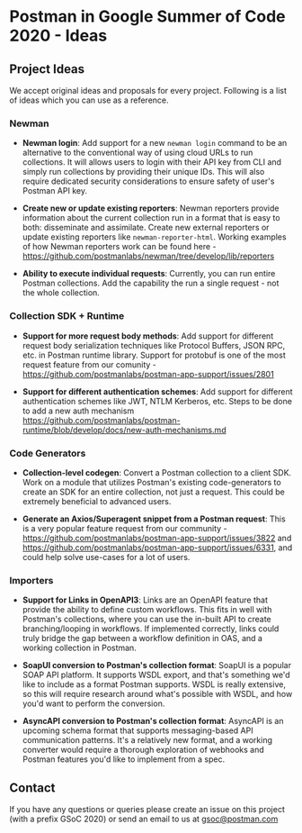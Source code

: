 Postman in Google Summer of Code 2020 - Ideas
=============================================

## Project Ideas

We accept original ideas and proposals for every project. Following is a list of ideas which you can use as a reference.

### Newman 

* **Newman login**: Add support for a new `newman login` command to be an alternative to the conventional way of using cloud URLs to run collections. It will allows users to login with their API key from CLI and simply run collections by providing their unique IDs. This will also require dedicated security considerations to ensure safety of user's Postman API key.

* **Create new or update existing reporters**: Newman reporters provide information about the current collection run in a format that is easy to both: disseminate and assimilate. Create new external reporters or update existing reporters like `newman-reporter-html`. Working examples of how Newman reporters work can be found here - https://github.com/postmanlabs/newman/tree/develop/lib/reporters

* **Ability to execute individual requests**: Currently, you can run entire Postman collections. Add the capability the run a single request - not the whole collection.

### Collection SDK + Runtime
* **Support for more request body methods**: Add support for different request body serialization techniques like Protocol Buffers, JSON RPC, etc. in Postman runtime library. Support for protobuf is one of the most request feature from our comunity - https://github.com/postmanlabs/postman-app-support/issues/2801

* **Support for different authentication schemes**: Add support for different authentication schemes like JWT, NTLM Kerberos, etc.
Steps to be done to add a new auth mechanism https://github.com/postmanlabs/postman-runtime/blob/develop/docs/new-auth-mechanisms.md

### Code Generators

* **Collection-level codegen**: Convert a Postman collection to a client SDK. Work on a module that utilizes Postman's existing code-generators to create an SDK for an entire collection, not just a request. This could be extremely beneficial to advanced users.

* **Generate an Axios/Superagent snippet from a Postman request**: This is a very popular feature request from our community - https://github.com/postmanlabs/postman-app-support/issues/3822 and https://github.com/postmanlabs/postman-app-support/issues/6331, and could help solve use-cases for a lot of users.

### Importers

* **Support for Links in OpenAPI3**: Links are an OpenAPI feature that provide the ability to define custom workflows. This fits in well with Postman's collections, where you can use the in-built API to create branching/looping in workflows. If implemented correctly, links could truly bridge the gap between a workflow definition in OAS, and a working collection in Postman.

* **SoapUI conversion to Postman's collection format**: SoapUI is a popular SOAP API platform. It supports WSDL export, and that's something we'd like to include as a format Postman supports. WSDL is really extensive, so this will require research around what's possible with WSDL, and how you'd want to perform the conversion.

* **AsyncAPI conversion to Postman's collection format**: AsyncAPI is an upcoming schema format that supports messaging-based API communication patterns. It's a relatively new format, and a working converter would require a thorough exploration of webhooks and Postman features you'd like to implement from a spec.

## Contact

If you have any questions or queries please create an issue on this project (with a prefix GSoC 2020) or send an email to us at gsoc@postman.com
